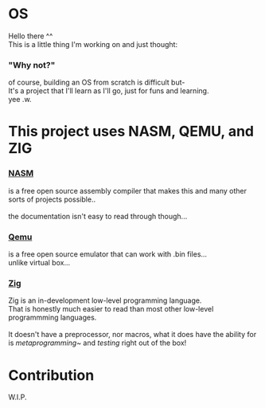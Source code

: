 # OS
Hello there ^^\
This is a little thing I'm working on and just thought:

### "Why not?"
of course, building an OS from scratch is difficult but-\
It's a project that I'll learn as I'll go,
just for funs and learning.\
yee .w.

# This project uses NASM, QEMU, and ZIG
### [**NASM**](https://nasm.us/)
is a free open source assembly compiler that makes this and many other sorts of projects possible..\
\
the documentation isn't easy to read through though...

### [**Qemu**](https://www.qemu.org/)
is a free open source emulator that can work with .bin files...\
unlike virtual box...

### [**Zig**](https://ziglang.org/)
Zig is an in-development low-level programming language.\
That is honestly much easier to read than most other low-level programmming languages.\
\
It doesn't have a preprocessor, nor macros, what it does have the ability for is *metaprogramming~* and *testing* right out of the box!


# Contribution
W.I.P.